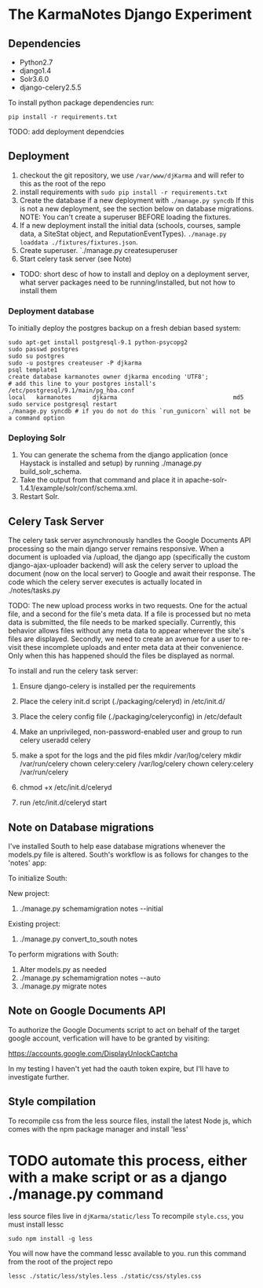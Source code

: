 The KarmaNotes Django Experiment
================================

Dependencies
------------

 + Python2.7
 + django1.4
 + Solr3.6.0
 + django-celery2.5.5


To install python package dependencies run:

    pip install -r requirements.txt

TODO: add deployment dependcies

Deployment
----------

1. checkout the git repository, we use `/var/www/djKarma` and will refer to this as the root of the repo
2. install requirements with `sudo pip install -r requirements.txt`
3. Create the database if a new deployment with `./manage.py syncdb` If this is not a new deployment, see the section below on database migrations. NOTE: You can't create a superuser BEFORE loading the fixtures.
4. If a new deployment install the initial data (schools, courses, sample data, a SiteStat object, and ReputationEventTypes). `./manage.py loaddata ./fixtures/fixtures.json`. 
5. Create superuser. `./manage.py createsuperuser
6. Start celery task server (see Note)

 + TODO: short desc of how to install and deploy on a deployment server, what server packages need to be running/installed, but not how to install them

### Deployment database ###
To initially deploy the postgres backup on a fresh debian based system:
```
sudo apt-get install postgresql-9.1 python-psycopg2
sudo passwd postgres
sudo su postgres
sudo -u postgres createuser -P djkarma
psql template1
create database karmanotes owner djkarma encoding 'UTF8';
# add this line to your postgres install's /etc/postgresql/9.1/main/pg_hba.conf
local   karmanotes      djkarma                                 md5
sudo service postgresql restart
./manage.py syncdb # if you do not do this `run_gunicorn` will not be a command option
```
### Deploying Solr ###

1) You can generate the schema from the django application (once Haystack is installed and setup) by running ./manage.py build_solr_schema. 
2) Take the output from that command and place it in apache-solr-1.4.1/example/solr/conf/schema.xml. 
3) Restart Solr.

Celery Task Server
---------------------------

The celery task server asynchronously handles the Google Documents API processing so the main django server remains responsive. When a document is uploaded via /upload, the django app (specifically the custom django-ajax-uploader backend) will ask the celery server to upload the document (now on the local server) to Google and await their response. The code which the celery server executes is actually located in ./notes/tasks.py

TODO: The new upload process works in two requests. One for the actual file, and a second for the file's meta data. If a file is processed but no meta data is submitted, the file needs to be marked specially. Currently, this behavior allows files without any meta data to appear wherever the site's files are displayed. Secondly, we need to create an avenue for a user to re-visit these incomplete uploads and enter meta data at their convenience. Only when this has happened should the files be displayed as normal.

To install and run the celery task server:

1) Ensure django-celery is installed per the requirements
2) Place the celery init.d script (./packaging/celeryd) in /etc/init.d/
3) Place the celery config file (./packaging/celeryconfig) in /etc/default
4) Make an unprivileged, non-password-enabled user and group to run celery
        useradd celery
        
5) make a spot for the logs and the pid files
        mkdir /var/log/celery
        mkdir /var/run/celery
        chown celery:celery /var/log/celery
        chown celery:celery /var/run/celery
6) chmod +x /etc/init.d/celeryd
7) run /etc/init.d/celeryd start


Note on Database migrations
---------------------------

I've installed South to help ease database migrations whenever the models.py file is altered.
South's workflow is as follows for changes to the 'notes' app:

To initialize South:

New project:

1) ./manage.py schemamigration notes --initial

Existing project:

1) ./manage.py convert_to_south notes


To perform migrations with South:

1) Alter models.py as needed
2) ./manage.py schemamigration notes --auto
3) ./manage.py migrate notes

Note on Google Documents API
----------------------------

 To authorize the Google Documents script to act on behalf of the target google account, verfication will have to be granted by visiting:

 https://accounts.google.com/DisplayUnlockCaptcha

 In my testing I haven't yet had the oauth token expire, but I'll have to investigate further.


Style compilation
-----------------
To recompile css from the less source files, install the latest Node js, which comes with the npm package manager and install 'less'

# TODO automate this process, either with a make script or as a django ./manage.py command

less source files live in `djKarma/static/less` To recompile `style.css`, you must install lessc

    sudo npm install -g less

You will now have the command lessc available to you. run this command from the root of the project repo

    lessc ./static/less/styles.less ./static/css/styles.css
